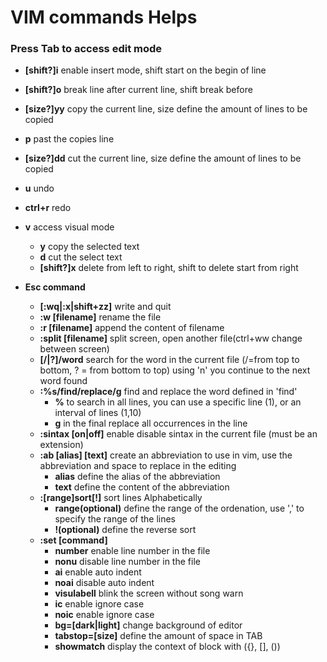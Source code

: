 # VIM commands Helps

### Press Tab to access edit mode
* **[shift?]i** enable insert mode, shift start on the begin of line
* **[shift?]o** break line after current line, shift break before
* **[size?]yy** copy the current line, size define the amount of lines to be copied
* **p** past the copies line
* **[size?]dd** cut the current line, size define the amount of lines to be copied
* **u** undo
* **ctrl+r** redo
* **v** access visual mode
	* **y** copy the selected text
	* **d** cut the select text
	* **[shift?]x** delete from left to right, shift to delete start from right
	
* **Esc command**
	* **[:wq|:x|shift+zz]** write and quit
	* **:w [filename]** rename the file
	* **:r [filename]** append the content of filename
	* **:split [filename]** split screen, open another file(ctrl+ww change between screen)
	* **[/|?]/word** search for the word in the current file (/=from top to bottom, ? = from bottom to top) using 'n' you continue to the next word found
	* **:%s/find/replace/g** find and replace the word defined in 'find'
		* **%** to search in all lines, you can use a specific line (1), or an interval of lines (1,10)
		* **g** in the final replace all occurrences in the line
	* **:sintax [on|off]** enable disable sintax in the current file (must be an extension)
	* **:ab [alias] [text]** create an abbreviation to use in vim, use the abbreviation and space to replace in the editing
		* **alias** define the alias of the abbreviation
		* **text** define the content of the abbreviation
	* **:[range]sort[!]** sort lines Alphabetically
		* **range(optional)** define the range of the ordenation, use ',' to specify the range of the lines
		* **!(optional)** define the reverse sort
	* **:set [command]**
		* **number** enable line number in the file
		* **nonu** disable line number in the file
		* **ai** enable auto indent
		* **noai** disable auto indent
		* **visulabell** blink the screen without song warn
		* **ic** enable ignore case
		* **noic** enable ignore case
		* **bg=[dark|light]** change background of editor
		* **tabstop=[size]** define the amount of space in TAB
		* **showmatch** display the context of block with ({}, [], ())
